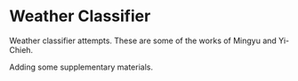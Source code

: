 # Weather Classifier
Weather classifier attempts.
These are some of the works of Mingyu and Yi-Chieh.

Adding some supplementary materials.
